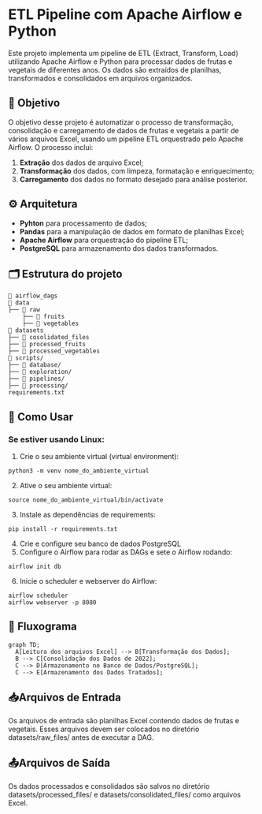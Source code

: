 # ETL Pipeline com Apache Airflow e Python
Este projeto implementa um pipeline de ETL (Extract, Transform, Load) utilizando Apache Airflow e Python para processar dados de frutas e vegetais de diferentes anos. Os dados são extraídos de planilhas, transformados e consolidados em arquivos organizados.

## 🎯 Objetivo
O objetivo desse projeto é automatizar o processo de transformação, consolidação e carregamento de dados de frutas e vegetais a partir de vários arquivos Excel, usando um pipeline ETL orquestrado pelo Apache Airflow. O processo inclui:

1. **Extração** dos dados de arquivo Excel;
2. **Transformação** dos dados, com limpeza, formatação e enriquecimento;
3. **Carregamento** dos dados no formato desejado para análise posterior.

## ⚙️ Arquitetura
* **Pyhton** para processamento de dados;
* **Pandas** para a manipulação de dados em formato de planilhas Excel;
* **Apache Airflow** para orquestração do pipeline ETL;
* **PostgreSQL** para armazenamento dos dados transformados.

## 🗂️ Estrutura do projeto
```
📁 airflow_dags
📁 data
├── 📁 raw
    ├── 📁 fruits
    ├── 📁 vegetables
📁 datasets
├── 📁 cosolidated_files
├── 📁 processed_fruits
├── 📁 processed_vegetables
📁 scripts/
├── 📁 database/
├── 📁 exploration/
├── 📁 pipelines/
├── 📁 processing/
requirements.txt
```

## 📝 Como Usar
### Se estiver usando Linux:
1. Crie o seu ambiente virtual (virtual environment):
```
python3 -m venv nome_do_ambiente_virtual
```
2. Ative o seu ambiente virtual:
```
source nome_do_ambiente_virtual/bin/activate
```
3. Instale as dependências de requirements:
```
pip install -r requirements.txt
```
4. Crie e configure seu banco de dados PostgreSQL
5. Configure o Airflow para rodar as DAGs e sete o Airflow rodando:
```
airflow init db
```
6. Inicie o scheduler e webserver do Airflow:
```
airflow scheduler
airflow webserver -p 8080
```

## 🔄 Fluxograma

```mermaid
graph TD;
  A[Leitura dos arquivos Excel] --> B[Transformação dos Dados];
  B --> C[Consolidação dos Dados de 2022];
  C --> D[Armazenamento no Banco de Dados/PostgreSQL];
  C --> E[Armazenamento dos Dados Tratados];
```

## 📥Arquivos de Entrada
Os arquivos de entrada são planilhas Excel contendo dados de frutas e vegetais. Esses arquivos devem ser colocados no diretório datasets/raw_files/ antes de executar a DAG.

## 📤Arquivos de Saída
Os dados processados e consolidados são salvos no diretório datasets/processed_files/ e datasets/consolidated_files/ como arquivos Excel.